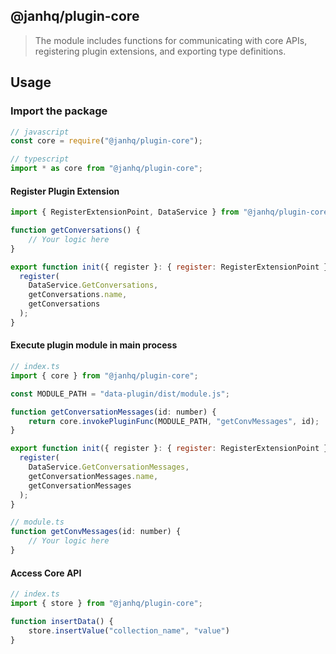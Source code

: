 ## @janhq/plugin-core

> The module includes functions for communicating with core APIs, registering plugin extensions, and exporting type definitions.

## Usage

### Import the package

```js
// javascript
const core = require("@janhq/plugin-core");

// typescript
import * as core from "@janhq/plugin-core";
```

#### Register Plugin Extension

```js
import { RegisterExtensionPoint, DataService } from "@janhq/plugin-core";

function getConversations() {
    // Your logic here
}

export function init({ register }: { register: RegisterExtensionPoint }) {
  register(
    DataService.GetConversations,
    getConversations.name,
    getConversations
  );
}
```

#### Execute plugin module in main process

```js
// index.ts
import { core } from "@janhq/plugin-core";

const MODULE_PATH = "data-plugin/dist/module.js";

function getConversationMessages(id: number) {
    return core.invokePluginFunc(MODULE_PATH, "getConvMessages", id);
}

export function init({ register }: { register: RegisterExtensionPoint }) {
  register(
    DataService.GetConversationMessages,
    getConversationMessages.name,
    getConversationMessages
  );
}

// module.ts
function getConvMessages(id: number) {
    // Your logic here
}
```

#### Access Core API

```js
// index.ts
import { store } from "@janhq/plugin-core";

function insertData() {
    store.insertValue("collection_name", "value")
}
```